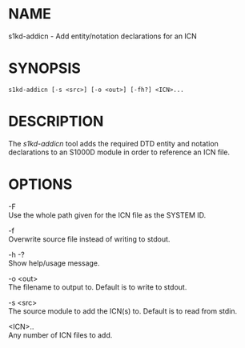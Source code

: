 NAME
====

s1kd-addicn - Add entity/notation declarations for an ICN

SYNOPSIS
========

    s1kd-addicn [-s <src>] [-o <out>] [-fh?] <ICN>...

DESCRIPTION
===========

The *s1kd-addicn* tool adds the required DTD entity and notation declarations to an S1000D module in order to reference an ICN file.

OPTIONS
=======

-F  
Use the whole path given for the ICN file as the SYSTEM ID.

-f  
Overwrite source file instead of writing to stdout.

-h -?  
Show help/usage message.

-o &lt;out&gt;  
The filename to output to. Default is to write to stdout.

-s &lt;src&gt;  
The source module to add the ICN(s) to. Default is to read from stdin.

&lt;ICN&gt;..  
Any number of ICN files to add.
